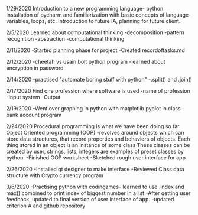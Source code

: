 1/29/2020
Introduction to a new programming language- python. Installation of pycharm and familiarization with basic concepts of language- variables, loops, etc.
Introduction to future IA, planning for future client.

2/5/2020
Learned about computational thinking
-decomposition
-pattern recognition
-abstraction
-computational thinking

2/11/2020
-Started planning phase for project
-Created recordoftasks.md


2/12/2020
-cheetah vs usain bolt python program
-learned about encryption in password

2/14/2020
-practised "automate boring stuff with python"
-.split() and .join()

2/17/2020
Find one profession where software is used
-name of profession
-Input system
-Output 

2/19/2020
-Went over graphing in python with matplotlib.pyplot in class
-bank account program

2/24/2020
Procedural programming is what we have been doing so far.
Object Oriented programming (OOP) -revolves around objects which can store data structures, that record properties and behaviors of objects.
Each thing stored in an object is an instance of some class
These classes can be created by user, strings, lists, integers are examples of preset classes by python. 
-Finished OOP worksheet
-Sketched rough user interface for app

2/26/2020
-Installed qt designer to make interface
-Reviewed Class data structure with Crypto currency program

3/6/2020
-Practising python with codingames- learned to use .index and max() combined to print index of biggest number in a list
-After getting user feedback, updated to final version of user interface of app.
-updated criterion A and github repository
